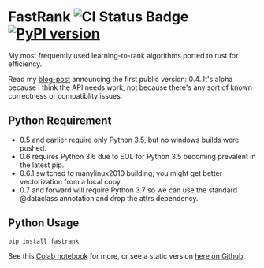 # FastRank ![CI Status Badge](https://github.com/jjfiv/fastrank/workflows/CI/badge.svg) [![PyPI version](https://badge.fury.io/py/fastrank.svg)](https://badge.fury.io/py/fastrank)

My most frequently used learning-to-rank algorithms ported to rust for efficiency.

Read my [blog-post](https://jjfoley.me/2019/10/11/fastrank-alpha.html) announcing the first public version: 0.4. It's alpha because I think the API needs work, not because there's any sort of known correctness or compatiblity issues.

## Python Requirement

 - 0.5 and earlier require only Python 3.5, but no windows builds were pushed.
 - 0.6 requires Python 3.6 due to EOL for Python 3.5 becoming prevalent in the latest pip.
 - 0.6.1 switched to manylinux2010 building; you might get better vectorization from a local copy.
 - 0.7 and forward will require Python 3.7 so we can use the standard @dataclass annotation and drop the attrs dependency.

## Python Usage 

```shell
pip install fastrank
```

See this [Colab notebook](https://colab.research.google.com/drive/1IjF7yTin1XaNO_6mBNxAoQYTmF0nckk1) for more, or see a static version [here on Github](https://github.com/jjfiv/fastrank/blob/master/examples/FastRankDemo.ipynb).

